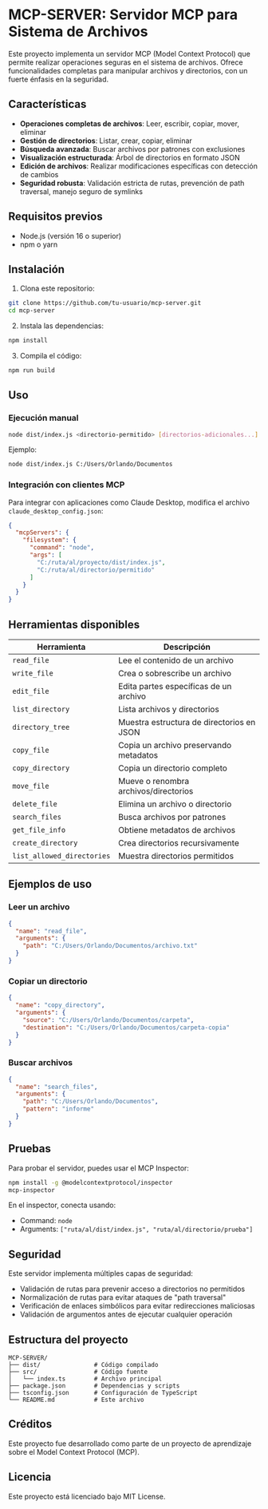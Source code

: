 # MCP-SERVER: Servidor MCP para Sistema de Archivos

Este proyecto implementa un servidor MCP (Model Context Protocol) que permite realizar operaciones seguras en el sistema de archivos. Ofrece funcionalidades completas para manipular archivos y directorios, con un fuerte énfasis en la seguridad.

## Características

- **Operaciones completas de archivos**: Leer, escribir, copiar, mover, eliminar
- **Gestión de directorios**: Listar, crear, copiar, eliminar
- **Búsqueda avanzada**: Buscar archivos por patrones con exclusiones
- **Visualización estructurada**: Árbol de directorios en formato JSON
- **Edición de archivos**: Realizar modificaciones específicas con detección de cambios
- **Seguridad robusta**: Validación estricta de rutas, prevención de path traversal, manejo seguro de symlinks

## Requisitos previos

- Node.js (versión 16 o superior)
- npm o yarn

## Instalación

1. Clona este repositorio:
```bash
git clone https://github.com/tu-usuario/mcp-server.git
cd mcp-server
```

2. Instala las dependencias:
```bash
npm install
```

3. Compila el código:
```bash
npm run build
```

## Uso

### Ejecución manual

```bash
node dist/index.js <directorio-permitido> [directorios-adicionales...]
```

Ejemplo:
```bash
node dist/index.js C:/Users/Orlando/Documentos
```

### Integración con clientes MCP

Para integrar con aplicaciones como Claude Desktop, modifica el archivo `claude_desktop_config.json`:

```json
{
  "mcpServers": {
    "filesystem": {
      "command": "node",
      "args": [
        "C:/ruta/al/proyecto/dist/index.js",
        "C:/ruta/al/directorio/permitido"
      ]
    }
  }
}
```

## Herramientas disponibles

| Herramienta | Descripción |
|-------------|-------------|
| `read_file` | Lee el contenido de un archivo |
| `write_file` | Crea o sobrescribe un archivo |
| `edit_file` | Edita partes específicas de un archivo |
| `list_directory` | Lista archivos y directorios |
| `directory_tree` | Muestra estructura de directorios en JSON |
| `copy_file` | Copia un archivo preservando metadatos |
| `copy_directory` | Copia un directorio completo |
| `move_file` | Mueve o renombra archivos/directorios |
| `delete_file` | Elimina un archivo o directorio |
| `search_files` | Busca archivos por patrones |
| `get_file_info` | Obtiene metadatos de archivos |
| `create_directory` | Crea directorios recursivamente |
| `list_allowed_directories` | Muestra directorios permitidos |

## Ejemplos de uso

### Leer un archivo
```json
{
  "name": "read_file",
  "arguments": {
    "path": "C:/Users/Orlando/Documentos/archivo.txt"
  }
}
```

### Copiar un directorio
```json
{
  "name": "copy_directory",
  "arguments": {
    "source": "C:/Users/Orlando/Documentos/carpeta",
    "destination": "C:/Users/Orlando/Documentos/carpeta-copia"
  }
}
```

### Buscar archivos
```json
{
  "name": "search_files",
  "arguments": {
    "path": "C:/Users/Orlando/Documentos",
    "pattern": "informe"
  }
}
```

## Pruebas

Para probar el servidor, puedes usar el MCP Inspector:

```bash
npm install -g @modelcontextprotocol/inspector
mcp-inspector
```

En el inspector, conecta usando:
- Command: `node`
- Arguments: `["ruta/al/dist/index.js", "ruta/al/directorio/prueba"]`

## Seguridad

Este servidor implementa múltiples capas de seguridad:

- Validación de rutas para prevenir acceso a directorios no permitidos
- Normalización de rutas para evitar ataques de "path traversal"
- Verificación de enlaces simbólicos para evitar redirecciones maliciosas
- Validación de argumentos antes de ejecutar cualquier operación

## Estructura del proyecto

```
MCP-SERVER/
├── dist/               # Código compilado
├── src/                # Código fuente
│   └── index.ts        # Archivo principal
├── package.json        # Dependencias y scripts
├── tsconfig.json       # Configuración de TypeScript
└── README.md           # Este archivo
```

## Créditos

Este proyecto fue desarrollado como parte de un proyecto de aprendizaje sobre el Model Context Protocol (MCP).

## Licencia

Este proyecto está licenciado bajo MIT License.
